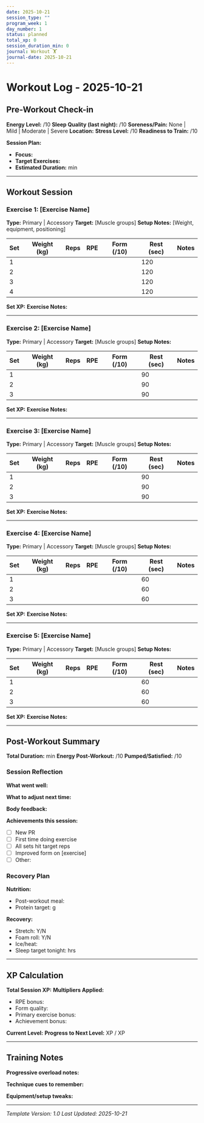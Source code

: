 ```yaml
---
date: 2025-10-21
session_type: ""
program_week: 1
day_number: 1
status: planned
total_xp: 0
session_duration_min: 0
journal: Workout 🏋️
journal-date: 2025-10-21
---
```


# Workout Log - 2025-10-21

## Pre-Workout Check-in

**Energy Level:** /10
**Sleep Quality (last night):** /10
**Soreness/Pain:** None | Mild | Moderate | Severe
**Location:**
**Stress Level:** /10
**Readiness to Train:** /10

**Session Plan:**
- **Focus:**
- **Target Exercises:**
- **Estimated Duration:** min

---

## Workout Session

### Exercise 1: [Exercise Name]
**Type:** Primary | Accessory
**Target:** [Muscle groups]
**Setup Notes:** [Weight, equipment, positioning]

| Set | Weight (kg) | Reps | RPE | Form (/10) | Rest (sec) | Notes |
|-----|-------------|------|-----|------------|------------|-------|
| 1   |             |      |     |            | 120        |       |
| 2   |             |      |     |            | 120        |       |
| 3   |             |      |     |            | 120        |       |
| 4   |             |      |     |            | 120        |       |

**Set XP:**
**Exercise Notes:**

---

### Exercise 2: [Exercise Name]
**Type:** Primary | Accessory
**Target:** [Muscle groups]
**Setup Notes:**

| Set | Weight (kg) | Reps | RPE | Form (/10) | Rest (sec) | Notes |
|-----|-------------|------|-----|------------|------------|-------|
| 1   |             |      |     |            | 90         |       |
| 2   |             |      |     |            | 90         |       |
| 3   |             |      |     |            | 90         |       |

**Set XP:**
**Exercise Notes:**

---

### Exercise 3: [Exercise Name]
**Type:** Primary | Accessory
**Target:** [Muscle groups]
**Setup Notes:**

| Set | Weight (kg) | Reps | RPE | Form (/10) | Rest (sec) | Notes |
|-----|-------------|------|-----|------------|------------|-------|
| 1   |             |      |     |            | 90         |       |
| 2   |             |      |     |            | 90         |       |
| 3   |             |      |     |            | 90         |       |

**Set XP:**
**Exercise Notes:**

---

### Exercise 4: [Exercise Name]
**Type:** Primary | Accessory
**Target:** [Muscle groups]
**Setup Notes:**

| Set | Weight (kg) | Reps | RPE | Form (/10) | Rest (sec) | Notes |
|-----|-------------|------|-----|------------|------------|-------|
| 1   |             |      |     |            | 60         |       |
| 2   |             |      |     |            | 60         |       |
| 3   |             |      |     |            | 60         |       |

**Set XP:**
**Exercise Notes:**

---

### Exercise 5: [Exercise Name]
**Type:** Primary | Accessory
**Target:** [Muscle groups]
**Setup Notes:**

| Set | Weight (kg) | Reps | RPE | Form (/10) | Rest (sec) | Notes |
|-----|-------------|------|-----|------------|------------|-------|
| 1   |             |      |     |            | 60         |       |
| 2   |             |      |     |            | 60         |       |
| 3   |             |      |     |            | 60         |       |

**Set XP:**
**Exercise Notes:**

---

## Post-Workout Summary

**Total Duration:** min
**Energy Post-Workout:** /10
**Pumped/Satisfied:** /10

### Session Reflection
**What went well:**


**What to adjust next time:**


**Body feedback:**


**Achievements this session:**
- [ ] New PR
- [ ] First time doing exercise
- [ ] All sets hit target reps
- [ ] Improved form on [exercise]
- [ ] Other:

### Recovery Plan
**Nutrition:**
- Post-workout meal:
- Protein target: g

**Recovery:**
- Stretch: Y/N
- Foam roll: Y/N
- Ice/heat:
- Sleep target tonight: hrs

---

## XP Calculation
<!-- OBSIDIA will populate this automatically -->

**Total Session XP:**
**Multipliers Applied:**
- RPE bonus:
- Form quality:
- Primary exercise bonus:
- Achievement bonus:

**Current Level:**
**Progress to Next Level:** XP / XP

---

## Training Notes
**Progressive overload notes:**


**Technique cues to remember:**


**Equipment/setup tweaks:**


---

*Template Version: 1.0*
*Last Updated: 2025-10-21*
